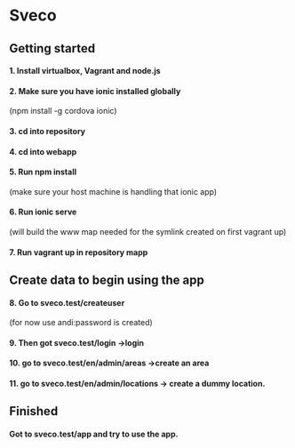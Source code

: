 # Sveco

## Getting started

#### 1. Install virtualbox, Vagrant and node.js

#### 2. Make sure you have ionic installed globally
(npm install -g cordova ionic)

#### 3. cd into repository

#### 4. cd into webapp

#### 5. Run npm install
(make sure your host machine is handling that ionic app)

#### 6. Run ionic serve  
(will build the www map needed for the symlink created on first vagrant up)

#### 7. Run vagrant up in repository mapp

## Create data to begin using the app

#### 8. Go to sveco.test/createuser 
(for now use andi:password is created)

#### 9. Then got sveco.test/login ->login

#### 10. go to sveco.test/en/admin/areas  ->create an area

#### 11. go to sveco.test/en/admin/locations -> create a dummy location.

## Finished

#### Got to sveco.test/app and try to use the app.


